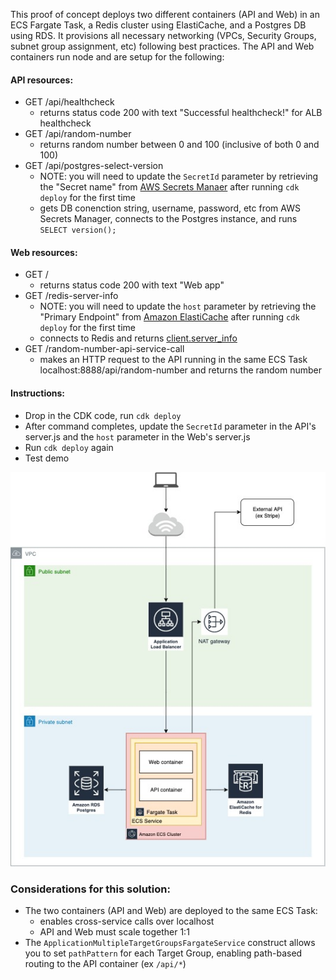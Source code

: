 This proof of concept deploys two different containers (API and Web) in an ECS Fargate Task, a Redis cluster using ElastiCache, and a Postgres DB using RDS. It provisions all necessary networking (VPCs, Security Groups, subnet group assignment, etc) following best practices. The API and Web containers run node and are setup for the following:

#### API resources:
* GET /api/healthcheck
  * returns status code 200 with text "Successful healthcheck!" for ALB healthcheck
* GET /api/random-number
  * returns random number between 0 and 100 (inclusive of both 0 and 100)
* GET /api/postgres-select-version
  * NOTE: you will need to update the `SecretId` parameter by retrieving the "Secret name" from [AWS Secrets Manaer](https://console.aws.amazon.com/secretsmanager/home) after running `cdk deploy` for the first time
  * gets DB conenction string, username, password, etc from AWS Secrets Manager, connects to the Postgres instance, and runs `SELECT version();`

#### Web resources:
* GET /
  * returns status code 200 with text "Web app"
* GET /redis-server-info
  * NOTE: you will need to update the `host` parameter by retrieving the "Primary Endpoint" from [Amazon ElastiCache](https://console.aws.amazon.com/elasticache/home) after running `cdk deploy` for the first time
  * connects to Redis and returns [client.server_info](https://www.npmjs.com/package/redis#clientserver_info)
* GET /random-number-api-service-call
  * makes an HTTP request to the API running in the same ECS Task localhost:8888/api/random-number and returns the random number


#### Instructions:
* Drop in the CDK code, run `cdk deploy`
* After command completes, update the `SecretId` parameter in the API's server.js and the `host` parameter in the Web's server.js
* Run `cdk deploy` again
* Test demo

![image](two-containers-redis-postgres.jpg)

### Considerations for this solution:
* The two containers (API and Web) are deployed to the same ECS Task:
  * enables cross-service calls over localhost
  * API and Web must scale together 1:1
* The `ApplicationMultipleTargetGroupsFargateService` construct allows you to set `pathPattern` for each Target Group, enabling path-based routing to the API container (ex `/api/*`)
  
